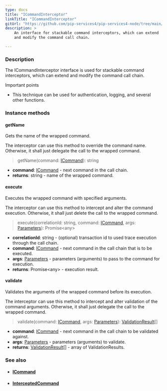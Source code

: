 ```yaml
---
type: docs
title: "ICommandInterceptor"
linkTitle: "ICommandInterceptor"
gitUrl: "https://github.com/pip-services4/pip-services4-node/tree/main/pip-services4-rpc-node"
description: > 
    An interface for stackable command interceptors, which can extend
    and modify the command call chain.

---
```


### Description

The ICommandInterceptor interface is used for stackable command interceptors, which can extend and modify the command call chain.

Important points

- This technique can be used for authentication, logging, and several other functions.

### Instance methods

#### getName
Gets the name of the wrapped command.

The interceptor can use this method to override the command name.
Otherwise, it shall just delegate the call to the wrapped command.

> getName(command: [ICommand](../icommand)): string

- **command**: [ICommand](../icommand) - next command in the call chain.
- **returns**: string - name of the wrapped command.

#### execute
Executes the wrapped command with specified arguments.

The interceptor can use this method to intercept and alter the command execution.
Otherwise, it shall just delete the call to the wrapped command.

> execute(correlationId: string, command: [ICommand](../icommand), args: [Parameters](../../run/parameters)): Promise\<any\>

- **correlationId**: string - (optional) transaction id to used trace execution through the call chain.
- **command**: [ICommand](../icommand) - next command in the call chain that is to be executed.
- **args**: [Parameters](../../run/parameters) - parameters (arguments) to pass to the command for execution.
- **returns**: Promise\<any\> - execution result.

#### validate
Validates the arguments of the wrapped command before its execution.

The interceptor can use this method to intercept and alter validation of the command arguments.
Otherwise, it shall just delegate the call to the wrapped command.

> validate(command: [ICommand](../icommand), args: [Parameters](../../run/parameters)): [ValidationResult](../../validate/validation_result)[]

- **command**: [ICommand](../icommand) - next command in the call chain to be validated against.
- **args**: [Parameters](../../run/parameters) - parameters (arguments) to validate.
- **returns**: [ValidationResult](../../validate/validation_result)[] - array of ValidationResults.


### See also
- #### [ICommand](../icommand)
- #### [InterceptedCommand](../intercepted_command)


